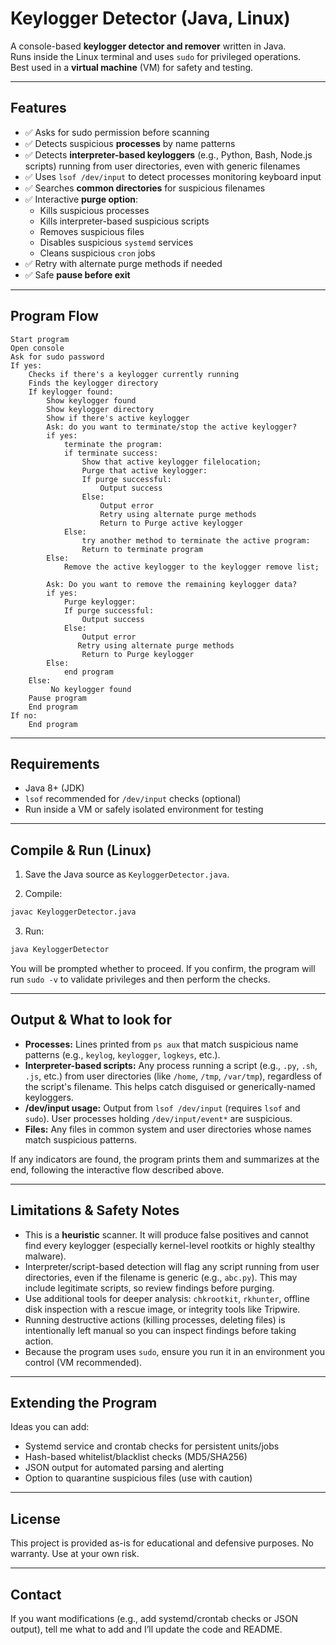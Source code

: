 # Keylogger Detector (Java, Linux)

A console-based **keylogger detector and remover** written in Java.  
Runs inside the Linux terminal and uses `sudo` for privileged operations.  
Best used in a **virtual machine** (VM) for safety and testing.

---


## Features
- ✅ Asks for sudo permission before scanning
- ✅ Detects suspicious **processes** by name patterns
- ✅ Detects **interpreter-based keyloggers** (e.g., Python, Bash, Node.js scripts) running from user directories, even with generic filenames
- ✅ Uses `lsof /dev/input` to detect processes monitoring keyboard input
- ✅ Searches **common directories** for suspicious filenames
- ✅ Interactive **purge option**:
    - Kills suspicious processes
    - Kills interpreter-based suspicious scripts
    - Removes suspicious files
    - Disables suspicious `systemd` services
    - Cleans suspicious `cron` jobs
- ✅ Retry with alternate purge methods if needed
- ✅ Safe **pause before exit**

---

## Program Flow
```text
Start program
Open console
Ask for sudo password
If yes:
    Checks if there's a keylogger currently running
    Finds the keylogger directory
    If keylogger found:
        Show keylogger found
        Show keylogger directory
        Show if there's active keylogger
        Ask: do you want to terminate/stop the active keylogger?
        if yes:
            terminate the program:
            if terminate success:
                Show that active keylogger filelocation;
                Purge that active keylogger:
                If purge successful:
                    Output success
                Else:
                    Output error
                    Retry using alternate purge methods
                    Return to Purge active keylogger
            Else:
                try another method to terminate the active program:
                Return to terminate program
        Else:
            Remove the active keylogger to the keylogger remove list;

        Ask: Do you want to remove the remaining keylogger data?
        if yes:
            Purge keylogger:
            If purge successful:
                Output success
            Else:
                Output error
               Retry using alternate purge methods
                Return to Purge keylogger
        Else:
            end program
    Else:
         No keylogger found
    Pause program
    End program
If no:
    End program
```
---

## Requirements

* Java 8+ (JDK)
* `lsof` recommended for `/dev/input` checks (optional)
* Run inside a VM or safely isolated environment for testing

---

## Compile & Run (Linux)

1. Save the Java source as `KeyloggerDetector.java`.

2. Compile:

```bash
javac KeyloggerDetector.java
```

3. Run:

```bash
java KeyloggerDetector
```

You will be prompted whether to proceed. If you confirm, the program will run `sudo -v` to validate privileges and then perform the checks.

---


## Output & What to look for

* **Processes:** Lines printed from `ps aux` that match suspicious name patterns (e.g., `keylog`, `keylogger`, `logkeys`, etc.).
* **Interpreter-based scripts:** Any process running a script (e.g., `.py`, `.sh`, `.js`, etc.) from user directories (like `/home`, `/tmp`, `/var/tmp`), regardless of the script's filename. This helps catch disguised or generically-named keyloggers.
* **/dev/input usage:** Output from `lsof /dev/input` (requires `lsof` and `sudo`). User processes holding `/dev/input/event*` are suspicious.
* **Files:** Any files in common system and user directories whose names match suspicious patterns.

If any indicators are found, the program prints them and summarizes at the end, following the interactive flow described above.

---


## Limitations & Safety Notes

* This is a **heuristic** scanner. It will produce false positives and cannot find every keylogger (especially kernel-level rootkits or highly stealthy malware).
* Interpreter/script-based detection will flag any script running from user directories, even if the filename is generic (e.g., `abc.py`). This may include legitimate scripts, so review findings before purging.
* Use additional tools for deeper analysis: `chkrootkit`, `rkhunter`, offline disk inspection with a rescue image, or integrity tools like Tripwire.
* Running destructive actions (killing processes, deleting files) is intentionally left manual so you can inspect findings before taking action.
* Because the program uses `sudo`, ensure you run it in an environment you control (VM recommended).

---

## Extending the Program

Ideas you can add:

* Systemd service and crontab checks for persistent units/jobs
* Hash-based whitelist/blacklist checks (MD5/SHA256)
* JSON output for automated parsing and alerting
* Option to quarantine suspicious files (use with caution)

---

## License

This project is provided as-is for educational and defensive purposes. No warranty. Use at your own risk.

---

## Contact

If you want modifications (e.g., add systemd/crontab checks or JSON output), tell me what to add and I’ll update the code and README.
